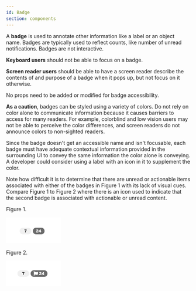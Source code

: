 ```yaml
---
id: Badge
section: components
---
```


A **badge** is used to annotate other information like a label or an object name. Badges are typically used to reflect counts, like number of unread notifications. Badges are not interactive.

**Keyboard users** should not be able to focus on a badge.

**Screen reader users** should be able to have a screen reader describe the contents of and purpose of a badge when it pops up, but not focus on it otherwise.

No props need to be added or modified for badge accessibility.

**As a caution**, badges can be styled using a variety of colors. Do not rely on color alone to communicate information 
because it causes barriers to access for many readers. For example, colorblind and low vision users may not be able 
to perceive the color differences, and screen readers do not announce colors to non-sighted readers.

Since the badge doesn't get an accessible name and isn't focusable, each badge must have adequate contextual information 
provided in the surrounding UI to convey the same information the color alone is conveying. A developer could consider
using a label with an icon in it to supplement the color.

Note how difficult it is to determine that there are unread or actionable items associated with either of the badges
in Figure 1 with its lack of visual cues. Compare Figure 1 to Figure 2 where there is an icon
used to indicate that the second badge is associated with actionable or unread content.

Figure 1.

![badges with no color and no icons](./badge-no-color-no-icons.png)

Figure 2.

![badges with no color with icons](./badge-no-color-with-icons.png)